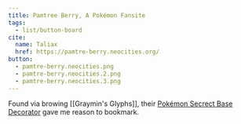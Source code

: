 ```yaml
---
title: Pamtree Berry, A Pokémon Fansite
tags:
  - list/button-board
cite:
  name: Taliax
  href: https://pamtre-berry.neocities.org/
button: 
  - pamtre-berry.neocities.png
  - pamtre-berry.neocities.2.png
  - pamtre-berry.neocities.3.png
---
```


Found via browing [[Graymin's Glyphs]], their [Pokémon Secrect Base Decorator](https://pamtre-berry.neocities.org/fun/secretbase) gave me reason to bookmark.
